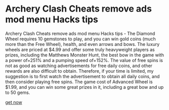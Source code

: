 # Archery Clash Cheats remove ads mod menu Hacks tips

Archery Clash Cheats remove ads mod menu Hacks tips - The Diamond Wheel requires 10 gemstones to play, and you can win gold coins (much more than the Free Wheel), health, and even arrows and bows. The luxury wheels are priced at $4.99 and offer some truly heavyweight players as prizes, including the Matthews Monster Hunt, the best bow in the game with a power of+251% and a pumping speed of+152%. The value of free spins is not as good as watching advertisements for free daily coins, and other rewards are also difficult to obtain. Therefore, if your time is limited, my suggestion is to first watch the advertisement to obtain all daily coins, and then consider playing free spins. The game cost of Advanced Wheel is $1.99, and you can win some great prizes in it, including a great bow and up to 50 gems.

[get now](https://fancymod.top/archery-clash/)
